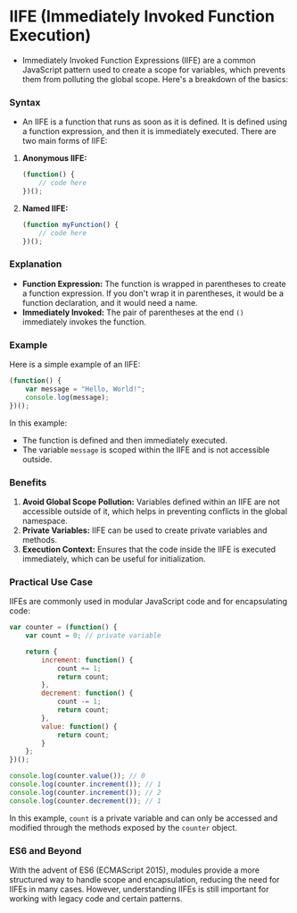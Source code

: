 
# IIFE (Immediately Invoked Function Execution)

- Immediately Invoked Function Expressions (IIFE) are a common JavaScript pattern used to create a scope for variables, which prevents them from polluting the global scope. Here's a breakdown of the basics:

### Syntax

- An IIFE is a function that runs as soon as it is defined. It is defined using a function expression, and then it is immediately executed. There are two main forms of IIFE:

1. **Anonymous IIFE:**
    ```javascript
    (function() {
        // code here
    })();
    ```

2. **Named IIFE:**
    ```javascript
    (function myFunction() {
        // code here
    })();
    ```

### Explanation

- **Function Expression:** The function is wrapped in parentheses to create a function expression. If you don't wrap it in parentheses, it would be a function declaration, and it would need a name.
- **Immediately Invoked:** The pair of parentheses at the end `()` immediately invokes the function.

### Example

Here is a simple example of an IIFE:

```javascript
(function() {
    var message = "Hello, World!";
    console.log(message);
})();
```

In this example:
- The function is defined and then immediately executed.
- The variable `message` is scoped within the IIFE and is not accessible outside.

### Benefits

1. **Avoid Global Scope Pollution:** Variables defined within an IIFE are not accessible outside of it, which helps in preventing conflicts in the global namespace.
2. **Private Variables:** IIFE can be used to create private variables and methods.
3. **Execution Context:** Ensures that the code inside the IIFE is executed immediately, which can be useful for initialization.

### Practical Use Case

IIFEs are commonly used in modular JavaScript code and for encapsulating code:

```javascript
var counter = (function() {
    var count = 0; // private variable

    return {
        increment: function() {
            count += 1;
            return count;
        },
        decrement: function() {
            count -= 1;
            return count;
        },
        value: function() {
            return count;
        }
    };
})();

console.log(counter.value()); // 0
console.log(counter.increment()); // 1
console.log(counter.increment()); // 2
console.log(counter.decrement()); // 1
```

In this example, `count` is a private variable and can only be accessed and modified through the methods exposed by the `counter` object.

### ES6 and Beyond

With the advent of ES6 (ECMAScript 2015), modules provide a more structured way to handle scope and encapsulation, reducing the need for IIFEs in many cases. However, understanding IIFEs is still important for working with legacy code and certain patterns.


